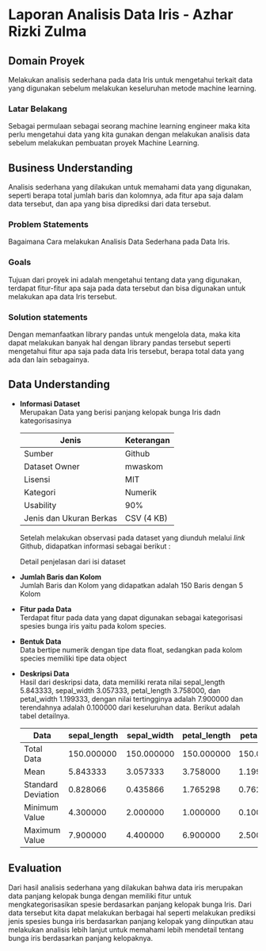 # Laporan Analisis Data Iris - Azhar Rizki Zulma
## Domain Proyek

Melakukan analisis sederhana pada data Iris untuk mengetahui terkait data yang digunakan sebelum melakukan keseluruhan metode machine learning.

### Latar Belakang
  
Sebagai permulaan sebagai seorang machine learning engineer maka kita perlu mengetahui data yang kita gunakan dengan melakukan analisis data sebelum melakukan pembuatan proyek Machine Learning.

## Business Understanding

Analisis sederhana yang dilakukan untuk memahami data yang digunakan, seperti berapa total jumlah baris dan kolomnya, ada fitur apa saja dalam data tersebut, dan apa yang bisa diprediksi dari data tersebut.

### Problem Statements

Bagaimana Cara melakukan Analisis Data Sederhana pada Data Iris.

### Goals

Tujuan dari proyek ini adalah mengetahui tentang data yang digunakan, terdapat fitur-fitur apa saja pada data tersebut dan bisa digunakan untuk melakukan apa data Iris tersebut.

### Solution statements

Dengan memanfaatkan library pandas untuk mengelola data, maka kita dapat melakukan banyak hal dengan library pandas tersebut seperti mengetahui fitur apa saja pada data Iris tersebut, berapa total data yang ada dan lain sebagainya.
    
## Data Understanding
- **Informasi Dataset**
  <br> Merupakan Data yang berisi panjang kelopak bunga Iris dadn kategorisasinya

  | Jenis                   | Keterangan                                                                              |
  | ----------------------- | --------------------------------------------------------------------------------------- |
  | Sumber                  | Github |
  | Dataset Owner           | mwaskom |
  | Lisensi                 | MIT |
  | Kategori                | Numerik |
  | Usability               | 90% |
  | Jenis dan Ukuran Berkas | CSV (4 KB) |

  Setelah melakukan observasi pada dataset yang diunduh melalui _link_ Github, didapatkan informasi sebagai berikut :
  
  Detail penjelasan dari isi dataset

- **Jumlah Baris dan Kolom**
  <br> Jumlah Baris dan Kolom yang didapatkan adalah 150 Baris dengan 5 Kolom

- **Fitur pada Data**
  <br> Terdapat fitur pada data yang dapat digunakan sebagai kategorisasi spesies bunga iris yaitu pada kolom species.

- **Bentuk Data**
  <br> Data bertipe numerik dengan tipe data float, sedangkan pada kolom species memiliki tipe data object

- **Deskripsi Data**
  <br> Hasil dari deskripsi data, data memiliki rerata nilai sepal_length 5.843333, sepal_width 3.057333, petal_length 3.758000, dan petal_width 1.199333, dengan nilai tertingginya adalah 7.900000 dan terendahnya adalah 0.100000 dari keseluruhan data. Berikut adalah tabel detailnya.
  
  | Data               | sepal_length | sepal_width | petal_length | petal_width |
  |--------------------|--------------|-------------|--------------|-------------|
  | Total Data         | 150.000000   | 150.000000  | 150.000000   | 150.000000  |
  | Mean               | 5.843333     | 3.057333    | 3.758000     | 1.199333    |
  | Standard Deviation | 0.828066     | 0.435866    | 1.765298     | 0.762238    |
  | Minimum Value      | 4.300000     | 2.000000    | 1.000000     | 0.100000    |
  | Maximum Value      | 7.900000     | 4.400000    | 6.900000     | 2.500000    |

## Evaluation

Dari hasil analisis sederhana yang dilakukan bahwa data iris merupakan data panjang kelopak bunga dengan memiliki fitur untuk mengkategorisasikan spesie berdasarkan panjang kelopak bunga Iris. Dari data tersebut kita dapat melakukan berbagai hal seperti melakukan prediksi jenis spesies bunga iris berdasarkan panjang kelopak yang diinputkan atau melakukan analisis lebih lanjut untuk memahami lebih mendetail tentang bunga iris berdasarkan panjang kelopaknya.
